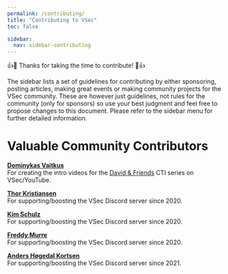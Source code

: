 ```yaml
---
permalink: /contributing/
title: "Contributing to VSec"
toc: false

sidebar:
  nav: sidebar-contributing
---
```


:+1::tada: Thanks for taking the time to contribute! :tada::+1:

The sidebar lists a set of guidelines for contributing by either sponsoring, posting articles, making great events or making community projects for the VSec community. These are however just guidelines, not rules for the community (only for sponsors) so use your best judgment and feel free to propose changes to this document. Please refer to the sidebar menu for further detailed information.

# Valuable Community Contributors

**[Dominykas Vaitkus](https://vsec.dk/members/#dominykas-vaitkus-dominykas)**  
For creating the intro videos for the [David & Friends](https://vsec.dk/vsec-presents-david-and-friends/) CTI series on VSec/YouTube.  

**[Thor Kristiansen](https://vsec.dk/moderators/#thor-kristiansen-shiv4x6c)**  
For supporting/boosting the VSec Discord server since 2020.  

**[Kim Schulz](https://vsec.dk/members/#kim-schulz-kimschulz)**  
For supporting/boosting the VSec Discord server since 2020.  

**[Freddy Murre](https://vsec.dk/members/#freddy-murre-furdy)**  
For supporting/boosting the VSec Discord server since 2020.  

**[Anders Høgedal Kortsen](https://vsec.dk/members/#anders-h%C3%B8gedal-kortsen-anderskortsen)**  
For supporting/boosting the VSec Discord server since 2021.  
